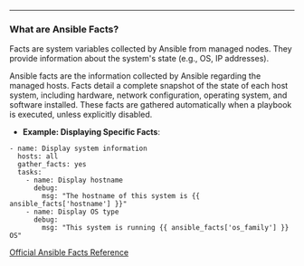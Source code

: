 ---
### What are Ansible Facts?
Facts are system variables collected by Ansible from managed nodes. They provide information about the system's state (e.g., OS, IP addresses).

Ansible facts are the information collected by Ansible regarding the managed hosts. Facts detail a complete snapshot of the state of each host system, including hardware, network configuration, operating system, and software installed. These facts are gathered automatically when a playbook is executed, unless explicitly disabled.

- **Example: Displaying Specific Facts**:

```
- name: Display system information
  hosts: all
  gather_facts: yes
  tasks:
    - name: Display hostname
      debug:
        msg: "The hostname of this system is {{ ansible_facts['hostname'] }}"
    - name: Display OS type
      debug:
        msg: "This system is running {{ ansible_facts['os_family'] }} OS"
```

[Official Ansible Facts Reference](https://docs.ansible.com/ansible/latest/playbook_guide/playbooks_vars_facts.html)
